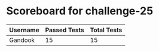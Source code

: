 # Scoreboard for challenge-25
| Username   | Passed Tests | Total Tests |
|------------|--------------|-------------|
| Gandook | 15 | 15 |
